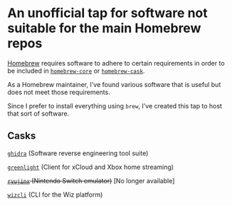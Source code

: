 # An unofficial tap for software not suitable for the main Homebrew repos

[Homebrew](https://brew.sh) requires software to adhere to certain requirements in order to be included in
[`homebrew-core`](https://docs.brew.sh/Acceptable-Formulae) or [`homebrew-cask`](https://docs.brew.sh/Acceptable-Casks).

As a Homebrew maintainer, I've found various software that is useful but does not meet those requirements.

Since I prefer to install everything using `brew`, I've created this tap to host that sort of software.

## Casks

[`ghidra`](https://ghidra-sre.org) (Software reverse engineering tool suite)

[`greenlight`](https://github.com/unknownskl/greenlight) (Client for xCloud and Xbox home streaming)

~~[`ryujinx`](https://ryujinx.org) (Nintendo Switch emulator)~~ [No longer available]

[`wizcli`](https://www.wiz.io) (CLI for the Wiz platform)
